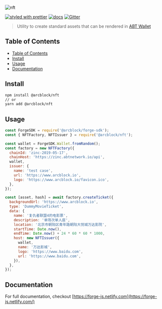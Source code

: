 ![nft](https://www.arcblock.io/.netlify/functions/badge/?text=nft)

[![styled with prettier](https://img.shields.io/badge/styled_with-prettier-ff69b4.svg)](https://github.com/prettier/prettier)
[![docs](https://img.shields.io/badge/powered%20by-arcblock-green.svg)](https://docs.arcblock.io)
[![Gitter](https://badges.gitter.im/ArcBlock/community.svg)](https://gitter.im/ArcBlock/community?utm_source=badge&utm_medium=badge&utm_campaign=pr-badge)

> Utility to create standard assets that can be rendered in [ABT Wallet](https://www.abtwallet.io)

## Table of Contents

- [Table of Contents](#table-of-contents)
- [Install](#install)
- [Usage](#usage)
- [Documentation](#documentation)

## Install

```sh
npm install @arcblock/nft
// or
yarn add @arcblock/nft
```

## Usage

```js
const ForgeSDK = require('@arcblock/forge-sdk');
const { NFTFactory, NFTIssuer } = require('@arcblock/nft');

const wallet = ForgeSDK.Wallet.fromRandom();
const factory = new NFTFactory({
  chainId: 'zinc-2019-05-17',
  chainHost: 'https://zinc.abtnetwork.io/api',
  wallet,
  issuer: {
    name: 'test case',
    url: 'https://www.arcblock.io',
    logo: 'https://www.arcblock.io/favicon.ico',
  },
});

const [asset, hash] = await factory.createTicket({
  backgroundUrl: 'https://www.arcblock.io',
  type: 'DummyMovieTicket',
  data: {
    name: '复仇者联盟4的电影票',
    description: '单场次单人座',
    location: '北京市朝阳区青年路朝阳大悦城万达影院',
    startTime: Date.now(),
    endTime: Date.now() + 24 * 60 * 60 * 1000,
    host: new NFTIssuer({
      wallet,
      name: '万达影城',
      logo: 'https://www.baidu.com',
      url: 'https://www.baidu.com',
    }),
  },
});
```

## Documentation

For full documentation, checkout [https://forge-js.netlify.com](https://forge-js.netlify.com/)
